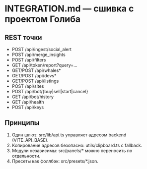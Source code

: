 # INTEGRATION.md — сшивка с проектом Голиба

## REST точки
- POST /api/ingest/social_alert
- POST /api/merge_insights
- POST /api/filters
- GET  /api/token/report?query=...
- GET/POST /api/whales*
- GET/POST /api/devs*
- GET/POST /api/listings
- POST /api/sites
- POST /api/bot/{buy|sell|start|cancel}
- GET  /api/bot/history
- GET  /api/health
- POST /api/keys

## Принципы
1. Один шлюз: src/lib/api.ts управляет адресом backend (VITE_API_BASE).
2. Копирование адресов безопасно: utils/clipboard.ts с fallback.
3. Модули независимы: src/panels/* можно переносить по отдельности.
4. Пресеты как фоллбэк: src/presets/*.json.

